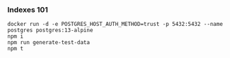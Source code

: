 ### Indexes 101

```
docker run -d -e POSTGRES_HOST_AUTH_METHOD=trust -p 5432:5432 --name postgres postgres:13-alpine
npm i
npm run generate-test-data
npm t
```